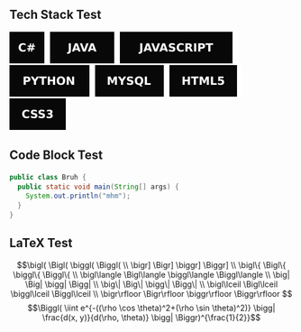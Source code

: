## Tech Stack Test
<img src="svg/cs.svg"><img src="svg/java.svg"><img src="svg/javascript.svg"><img src="svg/python.svg"><img src="svg/mysql.svg"><img src="svg/html5.svg"><img src="svg/css3.svg">

## Code Block Test
```Java
public class Bruh {
  public static void main(String[] args) {
    System.out.println("mhm");
  }
}
```

## LaTeX Test
$$\bigl( \Bigl( \biggl( \Biggl( \\ \bigr] \Bigr] \biggr] \Biggr] \\ \bigl\{ \Bigl\{ \biggl\{ \Biggl\{ \\ \bigl\langle \Bigl\langle \biggl\langle \Biggl\langle \\ \big| \Big| \bigg| \Bigg| \\ \big\| \Big\| \bigg\| \Bigg\| \\ \bigl\lceil \Bigl\lceil \biggl\lceil \Biggl\lceil \\ \bigr\rfloor \Bigr\rfloor \biggr\rfloor \Biggr\rfloor
$$
$$\Biggl( \iint e^{-((\rho \cos \theta)^2+(\rho \sin \theta)^2)} \bigg| \frac{d(x, y)}{d(\rho, \theta)} \bigg| \Biggr)^{\frac{1}{2}}$$

